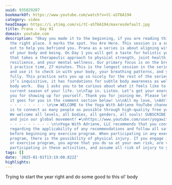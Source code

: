 ```yaml
---
uuid: 935029207
bookmarkOf: https://www.youtube.com/watch?v=tC-aST6A194
category: video
headImage: https://i.ytimg.com/vi/tC-aST6A194/maxresdefault.jpg
title: Prana - Day 01
domain: youtube.com
description: "Okay you made it to the beginning, if you are reading this you are in
  the right place. X marks the spot. You Are Here. This session is a soft hand reaching
  out to help you befriend you. Prana as a series is about aligning with the wisdom
  of your body and being. On Day 1 you will get a taste for holistic yoga practice
  that takes a therapeutic approach to physical strength, joint health, nervous system
  resilience, and your mental wellness. Our primary focus is on the breath. \n\nDay
  1 practice time, 27 minutes. This is the longest session in the series. Slow down
  and use it to check in with your body, your breathing patterns, and your whole self
  fully. This practice sets you up so nicely for the rest of the series! It’s soft,
  it’s inquisitive, it has foundations for subtle body awareness as well as gross
  body work.  Day 1 asks you to be curious about what it feels like to move in this
  current season of your life. \n\nTap in. Listen. Let’s get your energy moving. \n\nThank
  you for showing up for yourself. Thank you for joining me. Please let me know how
  it goes for you in the comment section below! \n\nAll my love, \nAdriene\n\n- -
  - - - - - - - - \n\n❤️ WELCOME to the Yoga With Adriene YouTube channel! Our mission
  is to connect as many people as possible through high-quality free yoga videos.
  We welcome all levels, all bodies, all genders, all souls! SUBSCRIBE  to the channel
  and join our global movement! ❤️\nhttps://www.youtube.com/user/yogawithadriene?sub_confirmation=1\n\n-
  - - - - - - - - - \n\nYoga With Adriene, LLC recommends that you consult your physician
  regarding the applicability of any recommendations and follow all safety instructions
  before beginning any exercise program. When participating in any exercise or exercise
  program, there is the possibility of physical injury. If you engage in this exercise
  or exercise program, you agree that you do so at your own risk, are voluntarily
  participating in these activities, and assume all risk of injury to yourself."
tags: []
date: '2025-01-01T13:19:00.822Z'
highlights:
---
```


Trying to start the year right and do some good to this ol' body

